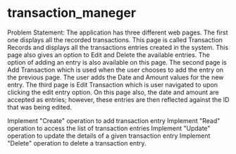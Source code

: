 # transaction_maneger

Problem Statement:
The application has three different web pages. The first one displays all the recorded transactions. This page is called Transaction Records and displays all the transactions entries created in the system. This page also gives an option to Edit and Delete the available entries. The option of adding an entry is also available on this page. The second page is Add Transaction which is used when the user chooses to add the entry on the previous page. The user adds the Date and Amount values for the new entry. The third page is Edit Transaction which is user navigated to upon clicking the edit entry option. On this page also, the date and amount are accepted as entries; however, these entries are then reflected against the ID that was being edited.

Implement "Create" operation to add transaction entry
Implement "Read" operation to access the list of transaction entries
Implement "Update" operation to update the details of a given transaction entry
Implement "Delete" operation to delete a transaction entry.

